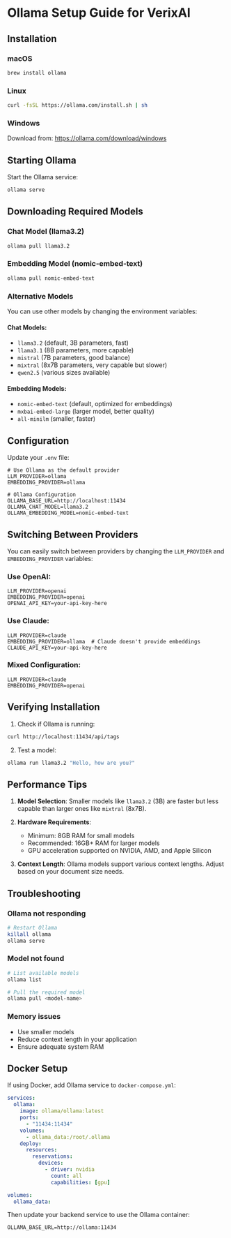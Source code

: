 # Ollama Setup Guide for VerixAI

## Installation

### macOS
```bash
brew install ollama
```

### Linux
```bash
curl -fsSL https://ollama.com/install.sh | sh
```

### Windows
Download from: https://ollama.com/download/windows

## Starting Ollama

Start the Ollama service:
```bash
ollama serve
```

## Downloading Required Models

### Chat Model (llama3.2)
```bash
ollama pull llama3.2
```

### Embedding Model (nomic-embed-text)
```bash
ollama pull nomic-embed-text
```

### Alternative Models

You can use other models by changing the environment variables:

#### Chat Models:
- `llama3.2` (default, 3B parameters, fast)
- `llama3.1` (8B parameters, more capable)
- `mistral` (7B parameters, good balance)
- `mixtral` (8x7B parameters, very capable but slower)
- `qwen2.5` (various sizes available)

#### Embedding Models:
- `nomic-embed-text` (default, optimized for embeddings)
- `mxbai-embed-large` (larger model, better quality)
- `all-minilm` (smaller, faster)

## Configuration

Update your `.env` file:

```env
# Use Ollama as the default provider
LLM_PROVIDER=ollama
EMBEDDING_PROVIDER=ollama

# Ollama Configuration
OLLAMA_BASE_URL=http://localhost:11434
OLLAMA_CHAT_MODEL=llama3.2
OLLAMA_EMBEDDING_MODEL=nomic-embed-text
```

## Switching Between Providers

You can easily switch between providers by changing the `LLM_PROVIDER` and `EMBEDDING_PROVIDER` variables:

### Use OpenAI:
```env
LLM_PROVIDER=openai
EMBEDDING_PROVIDER=openai
OPENAI_API_KEY=your-api-key-here
```

### Use Claude:
```env
LLM_PROVIDER=claude
EMBEDDING_PROVIDER=ollama  # Claude doesn't provide embeddings
CLAUDE_API_KEY=your-api-key-here
```

### Mixed Configuration:
```env
LLM_PROVIDER=claude
EMBEDDING_PROVIDER=openai
```

## Verifying Installation

1. Check if Ollama is running:
```bash
curl http://localhost:11434/api/tags
```

2. Test a model:
```bash
ollama run llama3.2 "Hello, how are you?"
```

## Performance Tips

1. **Model Selection**: Smaller models like `llama3.2` (3B) are faster but less capable than larger ones like `mixtral` (8x7B).

2. **Hardware Requirements**:
   - Minimum: 8GB RAM for small models
   - Recommended: 16GB+ RAM for larger models
   - GPU acceleration supported on NVIDIA, AMD, and Apple Silicon

3. **Context Length**: Ollama models support various context lengths. Adjust based on your document size needs.

## Troubleshooting

### Ollama not responding
```bash
# Restart Ollama
killall ollama
ollama serve
```

### Model not found
```bash
# List available models
ollama list

# Pull the required model
ollama pull <model-name>
```

### Memory issues
- Use smaller models
- Reduce context length in your application
- Ensure adequate system RAM

## Docker Setup

If using Docker, add Ollama service to `docker-compose.yml`:

```yaml
services:
  ollama:
    image: ollama/ollama:latest
    ports:
      - "11434:11434"
    volumes:
      - ollama_data:/root/.ollama
    deploy:
      resources:
        reservations:
          devices:
            - driver: nvidia
              count: all
              capabilities: [gpu]

volumes:
  ollama_data:
```

Then update your backend service to use the Ollama container:
```env
OLLAMA_BASE_URL=http://ollama:11434
```